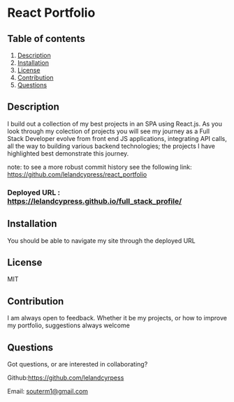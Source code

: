 # React Portfolio

## Table of contents

1. [Description](#Description)
2. [Installation](#Instructions)
3. [License](#License)
4. [Contribution](#Contribution)
5. [Questions](#Questions)

## Description

I build out a collection of my best projects in an SPA using React.js. As you look through my colection of projects you will see my journey as a Full Stack Developer evolve from front end JS applications, integrating API calls, all the way to building various backend technologies; the projects I have highlighted best demonstrate this journey.

note: to see a more robust commit history see the following link: https://github.com/lelandcypress/react_portfolio

### Deployed URL : https://lelandcypress.github.io/full_stack_profile/

## Installation

You should be able to navigate my site through the deployed URL

## License

MIT

## Contribution

I am always open to feedback. Whether it be my projects, or how to improve my portfolio, suggestions always welcome

## Questions

Got questions, or are interested in collaborating?

Github:https://github.com/lelandcyrpess

Email: souterm1@gmail.com
